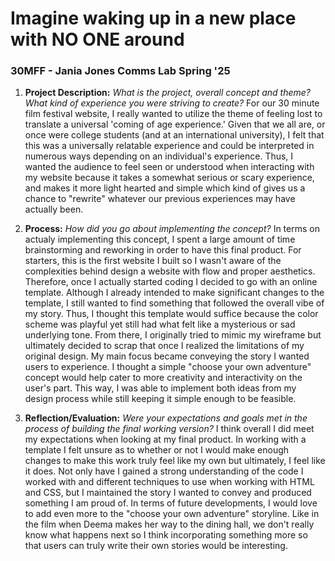 # Imagine waking up in a new place with NO ONE around
### 30MFF - Jania Jones Comms Lab Spring '25

1. **Project Description:** *What is the project, overall concept and theme? What kind of experience you were striving to create?*
For our 30 minute film festival website, I really wanted to utilize the theme of feeling lost to translate a universal 'coming of age experience.' Given that we all are, or once were college students (and at an international university), I felt that this was a universally relatable experience and could be interpreted in numerous ways depending on an individual's experience. Thus, I wanted the audience to feel seen or understood when interacting with my website because it takes a somewhat serious or scary experience, and makes it more light hearted and simple which kind of gives us a chance to "rewrite" whatever our previous experiences may have actually been. 

2. **Process:** *How did you go about implementing the concept?*
In terms on actualy implementing this concept, I spent a large amount of time brainstorming and reworking in order to have this final product. For starters, this is the first website I built so I wasn't aware of the complexities behind design a website with flow and proper aesthetics. Therefore, once I actually started coding I decided to go with an online template. Although I already intended to make significant changes to the template, I still wanted to find something that followed the overall vibe of my story. Thus, I thought this template would suffice because the color scheme was playful yet still had what felt like a mysterious or sad underlying tone. From there, I originally tried to mimic my wireframe but ultimately decided to scrap that once I realized the limitations of my original design. My main focus became conveying the story I wanted users to experience. I thought a simple "choose your own adventure" concept would help cater to more creativity and interactivity on the user's part. This way, I was able to implement both ideas from my design process while still keeping it simple enough to be feasible. 

3. **Reflection/Evaluation:** *Were your expectations and goals met in the process of building the final working version?*
I think overall I did meet my expectations when looking at my final product. In working with a template I felt unsure as to whether or not I would make enough changes to make this work truly feel like my own but ultimately, I feel like it does. Not only have I gained a strong understanding of the code I worked with and different techniques to use when working with HTML and CSS, but I maintained the story I wanted to convey and produced something I am proud of. In terms of future developments, I would love to add even more to the "choose your own adventure" storyline. Like in the film when Deema makes her way to the dining hall, we don't really know what happens next so I think incorporating something more so that users can truly write their own stories would be interesting. 

